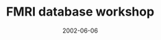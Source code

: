 ---
title: "FMRI database workshop"
project_id: 
date: 2002-06-06
conference_id: ""
presenters:
   - peter_bandettini
summary: "<p>FMRI database workshop, Dartmouth University, NH.</p>"
file: /assets/presentations/T120.ppt
filename: T120.ppt
layout: presentation
---